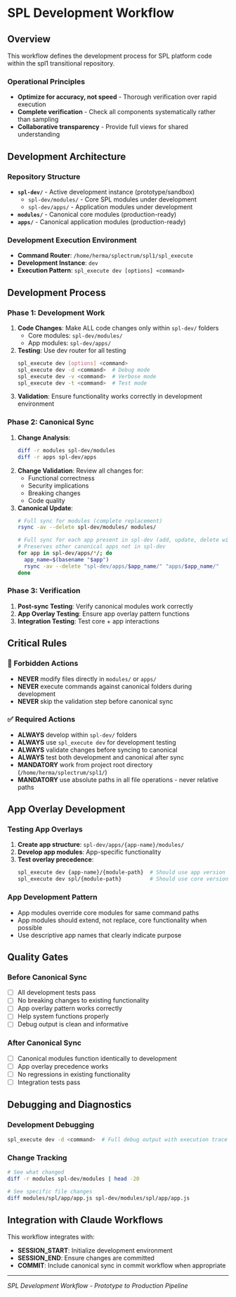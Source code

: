 # SPL Development Workflow

## Overview

This workflow defines the development process for SPL platform code within the spl1 transitional repository.

### Operational Principles
- **Optimize for accuracy, not speed** - Thorough verification over rapid execution
- **Complete verification** - Check all components systematically rather than sampling
- **Collaborative transparency** - Provide full views for shared understanding

## Development Architecture

### Repository Structure
- **`spl-dev/`** - Active development instance (prototype/sandbox)
  - `spl-dev/modules/` - Core SPL modules under development
  - `spl-dev/apps/` - Application modules under development
- **`modules/`** - Canonical core modules (production-ready)
- **`apps/`** - Canonical application modules (production-ready)

### Development Execution Environment
- **Command Router**: `/home/herma/splectrum/spl1/spl_execute`
- **Development Instance**: `dev` 
- **Execution Pattern**: `spl_execute dev [options] <command>`

## Development Process

### Phase 1: Development Work
1. **Code Changes**: Make ALL code changes only within `spl-dev/` folders
   - Core modules: `spl-dev/modules/`
   - App modules: `spl-dev/apps/`
2. **Testing**: Use dev router for all testing
   ```bash
   spl_execute dev [options] <command>
   spl_execute dev -d <command>  # Debug mode
   spl_execute dev -v <command>  # Verbose mode
   spl_execute dev -t <command>  # Test mode
   ```
3. **Validation**: Ensure functionality works correctly in development environment

### Phase 2: Canonical Sync
1. **Change Analysis**: 
   ```bash
   diff -r modules spl-dev/modules
   diff -r apps spl-dev/apps
   ```
2. **Change Validation**: Review all changes for:
   - Functional correctness
   - Security implications
   - Breaking changes
   - Code quality
3. **Canonical Update**: 
   ```bash
   # Full sync for modules (complete replacement)
   rsync -av --delete spl-dev/modules/ modules/
   
   # Full sync for each app present in spl-dev (add, update, delete within each app)
   # Preserves other canonical apps not in spl-dev
   for app in spl-dev/apps/*/; do
     app_name=$(basename "$app")
     rsync -av --delete "spl-dev/apps/$app_name/" "apps/$app_name/"
   done
   ```

### Phase 3: Verification
1. **Post-sync Testing**: Verify canonical modules work correctly
2. **App Overlay Testing**: Ensure app overlay pattern functions
3. **Integration Testing**: Test core + app interactions

## Critical Rules

### 🚫 Forbidden Actions
- **NEVER** modify files directly in `modules/` or `apps/`
- **NEVER** execute commands against canonical folders during development
- **NEVER** skip the validation step before canonical sync

### ✅ Required Actions
- **ALWAYS** develop within `spl-dev/` folders
- **ALWAYS** use `spl_execute dev` for development testing
- **ALWAYS** validate changes before syncing to canonical
- **ALWAYS** test both development and canonical after sync
- **MANDATORY** work from project root directory (`/home/herma/splectrum/spl1/`)
- **MANDATORY** use absolute paths in all file operations - never relative paths

## App Overlay Development

### Testing App Overlays
1. **Create app structure**: `spl-dev/apps/{app-name}/modules/`
2. **Develop app modules**: App-specific functionality
3. **Test overlay precedence**: 
   ```bash
   spl_execute dev {app-name}/{module-path}  # Should use app version
   spl_execute dev spl/{module-path}         # Should use core version
   ```

### App Development Pattern
- App modules override core modules for same command paths
- App modules should extend, not replace, core functionality when possible
- Use descriptive app names that clearly indicate purpose

## Quality Gates

### Before Canonical Sync
- [ ] All development tests pass
- [ ] No breaking changes to existing functionality
- [ ] App overlay pattern works correctly
- [ ] Help system functions properly
- [ ] Debug output is clean and informative

### After Canonical Sync
- [ ] Canonical modules function identically to development
- [ ] App overlay precedence works
- [ ] No regressions in existing functionality
- [ ] Integration tests pass

## Debugging and Diagnostics

### Development Debugging
```bash
spl_execute dev -d <command>  # Full debug output with execution trace
```

### Change Tracking
```bash
# See what changed
diff -r modules spl-dev/modules | head -20

# See specific file changes
diff modules/spl/app/app.js spl-dev/modules/spl/app/app.js
```

## Integration with Claude Workflows

This workflow integrates with:
- **SESSION_START**: Initialize development environment
- **SESSION_END**: Ensure changes are committed
- **COMMIT**: Include canonical sync in commit workflow when appropriate

---

*SPL Development Workflow - Prototype to Production Pipeline*